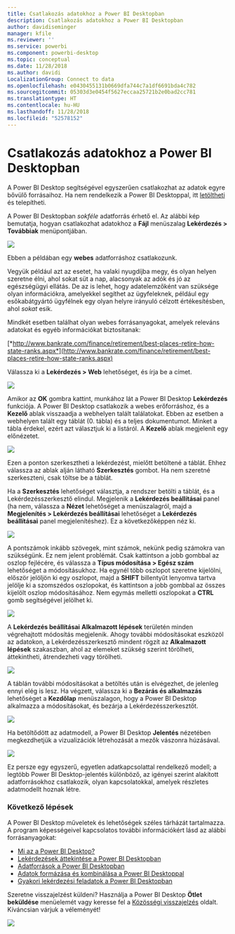 ```yaml
---
title: Csatlakozás adatokhoz a Power BI Desktopban
description: Csatlakozás adatokhoz a Power BI Desktopban
author: davidiseminger
manager: kfile
ms.reviewer: ''
ms.service: powerbi
ms.component: powerbi-desktop
ms.topic: conceptual
ms.date: 11/28/2018
ms.author: davidi
LocalizationGroup: Connect to data
ms.openlocfilehash: e0430455131b0669dfa744c7a1df6691bda4c782
ms.sourcegitcommit: 05303d3e0454f5627eccaa25721b2e0bad2cc781
ms.translationtype: HT
ms.contentlocale: hu-HU
ms.lasthandoff: 11/28/2018
ms.locfileid: "52578152"
---
```

# <a name="connect-to-data-in-power-bi-desktop"></a>Csatlakozás adatokhoz a Power BI Desktopban
A Power BI Desktop segítségével egyszerűen csatlakozhat az adatok egyre bővülő forrásaihoz. Ha nem rendelkezik a Power BI Desktoppal, itt [letöltheti](http://go.microsoft.com/fwlink/?LinkID=521662) és telepítheti.

A Power BI Desktopban *sokféle* adatforrás érhető el. Az alábbi kép bemutatja, hogyan csatlakozhat adatokhoz a **Fájl** menüszalag **Lekérdezés \> Továbbiak** menüpontjában.

![](media/desktop-connect-to-data/getdatavid_smallv2.gif)

Ebben a példában egy **webes** adatforráshoz csatlakozunk.

Vegyük például azt az esetet, ha valaki nyugdíjba megy, és olyan helyen szeretne élni, ahol sokat süt a nap, alacsonyak az adók és jó az egészségügyi ellátás. De az is lehet, hogy adatelemzőként van szüksége olyan információkra, amelyekkel segíthet az ügyfeleknek, például egy esőkabátgyártó ügyfélnek egy olyan helyre irányuló célzott értékesítésben, ahol *sokat* esik.

Mindkét esetben találhat olyan webes forrásanyagokat, amelyek releváns adatokat és egyéb információkat biztosítanak:

[*http://www.bankrate.com/finance/retirement/best-places-retire-how-state-ranks.aspx*](http://www.bankrate.com/finance/retirement/best-places-retire-how-state-ranks.aspx)

Válassza ki a **Lekérdezés \> Web** lehetőséget, és írja be a címet.

![](media/desktop-connect-to-data/connecttodata_3.png)

Amikor az **OK** gombra kattint, munkához lát a Power BI Desktop **Lekérdezés** funkciója. A Power BI Desktop csatlakozik a webes erőforráshoz, és a **Kezelő** ablak visszaadja a webhelyen talált találatokat. Ebben az esetben a webhelyen talált egy táblát (0. tábla) és a teljes dokumentumot. Minket a tábla érdekel, ezért azt választjuk ki a listáról. A **Kezelő** ablak megjelenít egy előnézetet.

![](media/desktop-connect-to-data/datasources_fromnavigatordialog.png)

Ezen a ponton szerkesztheti a lekérdezést, mielőtt betöltené a táblát. Ehhez válassza az ablak alján látható **Szerkesztés** gombot. Ha nem szeretné szerkeszteni, csak töltse be a táblát.

Ha a **Szerkesztés** lehetőséget választja, a rendszer betölti a táblát, és a Lekérdezésszerkesztő elindul. Megjelenik a **Lekérdezés beállításai** panel (ha nem, válassza a **Nézet** lehetőséget a menüszalagról, majd a **Megjelenítés \> Lekérdezés beállításai** lehetőséget a **Lekérdezés beállításai** panel megjelenítéshez). Ez a következőképpen néz ki.

![](media/desktop-connect-to-data/designer_gsg_editquery.png)

A pontszámok inkább szövegek, mint számok, nekünk pedig számokra van szükségünk. Ez nem jelent problémát. Csak kattintson a jobb gombbal az oszlop fejlécére, és válassza a **Típus módosítása \> Egész szám** lehetőséget a módosításukhoz. Ha egynél több oszlopot szeretne kijelölni, először jelöljön ki egy oszlopot, majd a **SHIFT** billentyűt lenyomva tartva jelölje ki a szomszédos oszlopokat, és kattintson a jobb gombbal az összes kijelölt oszlop módosításához. Nem egymás melletti oszlopokat a **CTRL** gomb segítségével jelölhet ki.

![](media/desktop-connect-to-data/designer_gsg_changedatatype.png)

A **Lekérdezés beállításai** **Alkalmazott lépések** területén minden végrehajtott módosítás megjelenik. Ahogy további módosításokat eszközöl az adatokon, a Lekérdezésszerkesztő mindent rögzít az **Alkalmazott lépések** szakaszban, ahol az elemeket szükség szerint törölheti, áttekintheti, átrendezheti vagy törölheti.

![](media/desktop-connect-to-data/designer_gsg_appliedsteps_changedtype.png)

A táblán további módosításokat a betöltés után is elvégezhet, de jelenleg ennyi elég is lesz. Ha végzett, válassza ki a **Bezárás és alkalmazás** lehetőséget a **Kezdőlap** menüszalagon, hogy a Power BI Desktop alkalmazza a módosításokat, és bezárja a Lekérdezésszerkesztőt.

![](media/desktop-connect-to-data/connecttodata_closenload.png)

Ha betöltődött az adatmodell, a Power BI Desktop **Jelentés** nézetében megkezdhetjük a vizualizációk létrehozását a mezők vászonra húzásával.

![](media/desktop-connect-to-data/connecttodata_dragontoreportview.png)

Ez persze egy egyszerű, egyetlen adatkapcsolattal rendelkező modell; a legtöbb Power BI Desktop-jelentés különböző, az igényei szerint alakított adatforrásokhoz csatlakozik, olyan kapcsolatokkal, amelyek részletes adatmodellt hoznak létre. 

### <a name="next-steps"></a>Következő lépések
A Power BI Desktop műveletek és lehetőségek széles tárházát tartalmazza. A program képességeivel kapcsolatos további információkért lásd az alábbi forrásanyagokat:

* [Mi az a Power BI Desktop?](desktop-what-is-desktop.md)
* [Lekérdezések áttekintése a Power BI Desktopban](desktop-query-overview.md)
* [Adatforrások a Power BI Desktopban](desktop-data-sources.md)
* [Adatok formázása és kombinálása a Power BI Desktoppal](desktop-shape-and-combine-data.md)
* [Gyakori lekérdezési feladatok a Power BI Desktopban](desktop-common-query-tasks.md)   

Szeretne visszajelzést küldeni? Használja a Power BI Desktop **Ötlet beküldése** menüelemét vagy keresse fel a [Közösségi visszajelzés](http://community.powerbi.com/t5/Community-Feedback/bd-p/community-feedback) oldalt. Kíváncsian várjuk a véleményét!

![](media/desktop-connect-to-data/sendfeedback.png)

